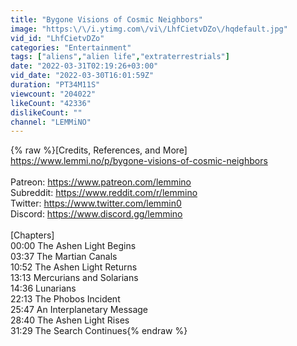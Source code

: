 ```yaml
---
title: "Bygone Visions of Cosmic Neighbors"
image: "https:\/\/i.ytimg.com\/vi\/LhfCietvDZo\/hqdefault.jpg"
vid_id: "LhfCietvDZo"
categories: "Entertainment"
tags: ["aliens","alien life","extraterrestrials"]
date: "2022-03-31T02:19:26+03:00"
vid_date: "2022-03-30T16:01:59Z"
duration: "PT34M11S"
viewcount: "204022"
likeCount: "42336"
dislikeCount: ""
channel: "LEMMiNO"
---
```

{% raw %}[Credits, References, and More]<br /><a rel="nofollow" target="blank" href="https://www.lemmi.no/p/bygone-visions-of-cosmic-neighbors">https://www.lemmi.no/p/bygone-visions-of-cosmic-neighbors</a><br /><br />Patreon: <a rel="nofollow" target="blank" href="https://www.patreon.com/lemmino">https://www.patreon.com/lemmino</a><br />Subreddit: <a rel="nofollow" target="blank" href="https://www.reddit.com/r/lemmino">https://www.reddit.com/r/lemmino</a><br />Twitter: <a rel="nofollow" target="blank" href="https://www.twitter.com/lemmin0">https://www.twitter.com/lemmin0</a><br />Discord: <a rel="nofollow" target="blank" href="https://www.discord.gg/lemmino">https://www.discord.gg/lemmino</a><br /><br />[Chapters]<br />00:00 The Ashen Light Begins<br />03:37 The Martian Canals<br />10:52 The Ashen Light Returns<br />13:13 Mercurians and Solarians<br />14:36 Lunarians<br />22:13 The Phobos Incident<br />25:47 An Interplanetary Message<br />28:40 The Ashen Light Rises<br />31:29 The Search Continues{% endraw %}
